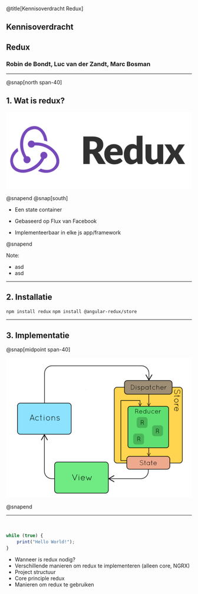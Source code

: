 @title[Kennisoverdracht Redux]

##              Kennisoverdracht
##                    Redux

### Robin de Bondt, Luc van der Zandt, Marc Bosman

---

@snap[north span-40]

##               1. Wat is redux?

![Redux logo](docs/pres/redux/img/redux-logo-landscape.png)

@snapend
@snap[south]

- Een state container

- Gebaseerd op Flux van Facebook

- Implementeerbaar in elke js app/framework

@snapend

Note:

- asd
- asd

---

##               2. Installatie

`npm install redux`
`npm install @angular-redux/store`

---

##               3. Implementatie

@snap[midpoint span-40]

![Redux implementation diagram](docs/pres/redux/img/redux-diagram.png)

@snapend

---

##

```js

while (true) {
    print("Hello World!");
}

```

- Wanneer is redux nodig?
- Verschillende manieren om redux te implementeren (alleen core, NGRX)
- Project structuur
- Core principle redux
- Manieren om redux te gebruiken
